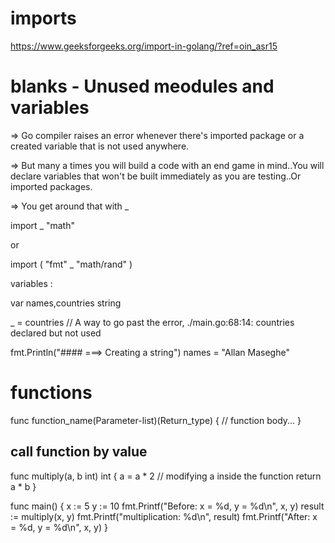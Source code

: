 # imports  
https://www.geeksforgeeks.org/import-in-golang/?ref=oin_asr15

# blanks  - Unused meodules and variables
=> Go compiler raises an error whenever there's imported package or a created variable that is not used anywhere.

=> But many a times you will build a code with an end game in mind..You will declare variables that won't be built immediately
  as you are testing..Or imported packages.

=> You get around that with _

import _ "math" 

or

import ( 
    "fmt"
    _ "math/rand"
) 

variables :

var names,countries string
   
_ = countries  // A way to go past the error, ./main.go:68:14: countries declared but not used
   
fmt.Println("#### ===> Creating a string")
names = "Allan Maseghe"

# functions
func function_name(Parameter-list)(Return_type) {
    // function body...
}

## call function by value
func multiply(a, b int) int {
    a = a * 2 // modifying a inside the function
    return a * b
}

func main() {
    x := 5
    y := 10
    fmt.Printf("Before: x = %d, y = %d\n", x, y)
    result := multiply(x, y)
    fmt.Printf("multiplication: %d\n", result)
    fmt.Printf("After: x = %d, y = %d\n", x, y)
}

